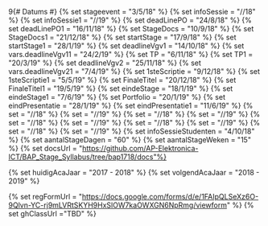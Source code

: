 9{# Datums #}
{% set stageevent = "3/5/18" %}
{% set infoSessie = "//18" %}
{% set infoSessie1 = "//19" %}
{% set deadLinePO = "24/8/18" %}
{% set deadLinePO1 = "16/11/18" %}
{% set StageDocs = "10/9/18" %}
{% set StageDocs1 = "21/12/18" %}
{% set startStage = "17/9/18" %}
{% set startStage1 = "28/1/19" %}
{% set deadlineVgv1 = "14/10/18" %}
{% set vars.deadlineVgv11 = "24/2/19" %}
{% set TP = "6/11/18" %}
{% set TP1 = "20/3/19" %}
{% set deadlineVgv2 = "25/11/18" %}
{% set vars.deadlineVgv21 = "7/4/19" %}
{% set 1steScriptie = "9/12/18" %}
{% set 1steScriptie1 = "5/5/19" %}
{% set FinaleTitel = "20/12/18" %}
{% set FinaleTitel1 = "19/5/19" %}
{% set eindeStage = "18/1/19" %}
{% set eindeStage1 = "7/6/19" %}
{% set Portfolio = "20/1/19" %}
{% set eindPresentatie = "28/1/19" %}
{% set eindPresentatie1 = "11/6/19" %}
{% set  = "//18" %}
{% set  = "//19" %}
{% set  = "//18" %}
{% set  = "//19" %}
 {% set  = "//18" %}
{% set  = "//19" %}
 {% set  = "//18" %}
{% set  = "//19" %}
{% set  = "//18" %}
{% set  = "//19" %}
{% set infoSessieStudenten = "4/10/18" %}
{% set aantalStageDagen = "60" %}
{% set aantalStageWeken = "15" %}
{% set docsUrl = "https://github.com/AP-Elektronica-ICT/BAP_Stage_Syllabus/tree/bap1718/docs"%}

{% set huidigAcaJaar = "2017 - 2018" %}
{% set volgendAcaJaar = "2018 - 2019" %}

{% set regFormUrl = "https://docs.google.com/forms/d/e/1FAIpQLSeXz6O-9Qlvn-YC-rj9mLVRtSKYH9HxSlOW7kaOWXGN6NpRmg/viewform" %}
{% set ghClassUrl ="TBD" %}
